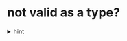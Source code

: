 not valid as a type?
====================

<details><summary>hint</summary>

- you could use the deprecated `Type` but nobody likes that!
- where else does `type` live ?

</details>
